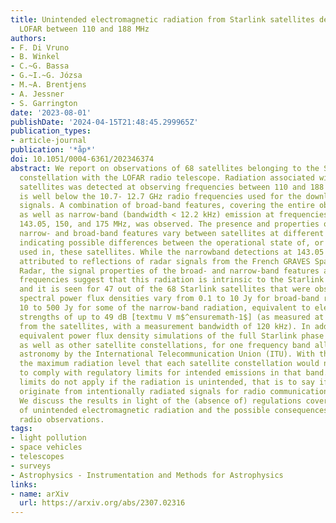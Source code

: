 ```yaml
---
title: Unintended electromagnetic radiation from Starlink satellites detected with
  LOFAR between 110 and 188 MHz
authors:
- F. Di Vruno
- B. Winkel
- C.~G. Bassa
- G.~I.~G. Józsa
- M.~A. Brentjens
- A. Jessner
- S. Garrington
date: '2023-08-01'
publishDate: '2024-04-15T21:48:45.299965Z'
publication_types:
- article-journal
publication: '*åp*'
doi: 10.1051/0004-6361/202346374
abstract: We report on observations of 68 satellites belonging to the SpaceX Starlink
  constellation with the LOFAR radio telescope. Radiation associated with Starlink
  satellites was detected at observing frequencies between 110 and 188 MHz, which
  is well below the 10.7- 12.7 GHz radio frequencies used for the downlink communication
  signals. A combination of broad-band features, covering the entire observed bandwidth,
  as well as narrow-band (bandwidth < 12.2 kHz) emission at frequencies of 125, 135,
  143.05, 150, and 175 MHz, was observed. The presence and properties of both the
  narrow- and broad-band features vary between satellites at different orbital altitudes,
  indicating possible differences between the operational state of, or the hardware
  used in, these satellites. While the narrowband detections at 143.05 MHz can be
  attributed to reflections of radar signals from the French GRAVES Space Surveillance
  Radar, the signal properties of the broad- and narrow-band features at the other
  frequencies suggest that this radiation is intrinsic to the Starlink satellites
  and it is seen for 47 out of the 68 Starlink satellites that were observed. We observed
  spectral power flux densities vary from 0.1 to 10 Jy for broad-band radiation, to
  10 to 500 Jy for some of the narrow-band radiation, equivalent to electric field
  strengths of up to 49 dB [textmu V m$^ensuremath-1$] (as measured at a 10 m distance
  from the satellites, with a measurement bandwidth of 120 kHz). In addition, we present
  equivalent power flux density simulations of the full Starlink phase 1 constellation,
  as well as other satellite constellations, for one frequency band allocated to radio
  astronomy by the International Telecommunication Union (ITU). With these, we calculate
  the maximum radiation level that each satellite constellation would need to have
  to comply with regulatory limits for intended emissions in that band. However, these
  limits do not apply if the radiation is unintended, that is to say if it does not
  originate from intentionally radiated signals for radio communication or other purposes.
  We discuss the results in light of the (absence of) regulations covering these types
  of unintended electromagnetic radiation and the possible consequences for astronomical
  radio observations.
tags:
- light pollution
- space vehicles
- telescopes
- surveys
- Astrophysics - Instrumentation and Methods for Astrophysics
links:
- name: arXiv
  url: https://arxiv.org/abs/2307.02316
---
```

